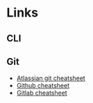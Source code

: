 # Links

## CLI

## Git 


* [Atlassian git cheatsheet](https://www.atlassian.com/git/tutorials/atlassian-git-cheatsheet)
* [Github cheatsheet](https://education.github.com/git-cheat-sheet-education.pdf)
* [Gitlab cheatsheet](https://about.gitlab.com/images/press/git-cheat-sheet.pdf)
